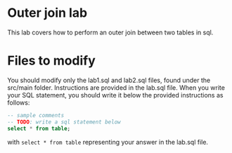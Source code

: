 # Outer join lab
This lab covers how to perform an outer join between two tables in sql.
# Files to modify
You should modify only the lab1.sql and lab2.sql files, found under the src/main folder.
Instructions are provided in the lab.sql file.
When you write your SQL statement, you should write it below the provided instructions as follows:
```sql
-- sample comments
-- TODO: write a sql statement below
select * from table;
```
with `select * from table` representing your answer in the lab.sql file.